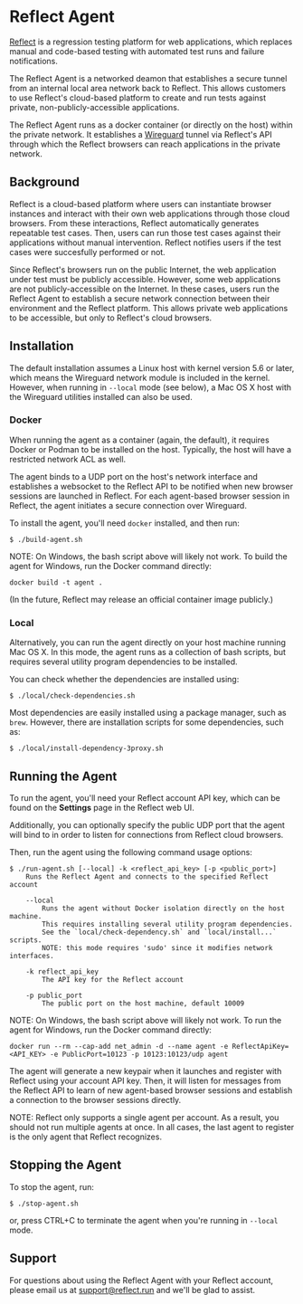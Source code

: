 # Reflect Agent

[Reflect](https://reflect.run) is a regression testing platform for web applications,
which replaces manual and code-based testing with automated test runs and failure notifications.

The Reflect Agent is a networked deamon that establishes a secure tunnel
from an internal local area network back to Reflect.
This allows customers to use Reflect's cloud-based platform
to create and run tests against private, non-publicly-accessible applications.

The Reflect Agent runs as a docker container (or directly on the host) within the private network.
It establishes a [Wireguard](https://www.wireguard.com/) tunnel via Reflect's API
through which the Reflect browsers can reach applications in the private network.

## Background

Reflect is a cloud-based platform where users can instantiate browser instances and
interact with their own web applications through those cloud browsers.
From these interactions, Reflect automatically generates repeatable test cases.
Then, users can run those test cases against their applications without manual intervention.
Reflect notifies users if the test cases were succesfully performed or not.

Since Reflect's browsers run on the public Internet, the web application under test must be publicly accessible.
However, some web applications are not publicly-accessible on the Internet.
In these cases, users run the Reflect Agent to establish a secure network connection
between their environment and the Reflect platform.
This allows private web applications to be accessible, but only to Reflect's cloud browsers.

## Installation

The default installation assumes a Linux host with kernel version 5.6 or later,
which means the Wireguard network module is included in the kernel.
However, when running in `--local` mode (see below),
a Mac OS X host with the Wireguard utilities installed can also be used.

### Docker

When running the agent as a container (again, the default),
it requires Docker or Podman to be installed on the host.
Typically, the host will have a restricted network ACL as well.

The agent binds to a UDP port on the host's network interface and
establishes a websocket to the Reflect API to be notified when new browser sessions are launched in Reflect.
For each agent-based browser session in Reflect,
the agent initiates a secure connection over Wireguard.

To install the agent, you'll need `docker` installed, and then run:

```
$ ./build-agent.sh
```

NOTE: On Windows, the bash script above will likely not work.
To build the agent for Windows, run the Docker command directly:
```
docker build -t agent .
```

(In the future, Reflect may release an official container image publicly.)

### Local

Alternatively, you can run the agent directly on your host machine running Mac OS X.
In this mode, the agent runs as a collection of bash scripts,
but requires several utility program dependencies to be installed.

You can check whether the dependencies are installed using:

```
$ ./local/check-dependencies.sh
```

Most dependencies are easily installed using a package manager, such as `brew`.
However, there are installation scripts for some dependencies, such as:

```
$ ./local/install-dependency-3proxy.sh
```

## Running the Agent

To run the agent, you'll need your Reflect account API key,
which can be found on the __Settings__ page in the Reflect web UI.

Additionally, you can optionally specify the public UDP port that the agent
will bind to in order to listen for connections from Reflect cloud browsers.

Then, run the agent using the following command usage options:

```
$ ./run-agent.sh [--local] -k <reflect_api_key> [-p <public_port>]
	Runs the Reflect Agent and connects to the specified Reflect account

	--local
		Runs the agent without Docker isolation directly on the host machine.
		This requires installing several utility program dependencies.
		See the `local/check-dependency.sh` and `local/install...` scripts.
		NOTE: this mode requires 'sudo' since it modifies network interfaces.

	-k reflect_api_key
		The API key for the Reflect account

	-p public_port
		The public port on the host machine, default 10009
```

NOTE: On Windows, the bash script above will likely not work.
To run the agent for Windows, run the Docker command directly:
```
docker run --rm --cap-add net_admin -d --name agent -e ReflectApiKey=<API_KEY> -e PublicPort=10123 -p 10123:10123/udp agent
```

The agent will generate a new keypair when it launches and
register with Reflect using your account API key.
Then, it will listen for messages from the Reflect API to learn of new agent-based browser sessions
and establish a connection to the browser sessions directly.

NOTE: Reflect only supports a single agent per account.
As a result, you should not run multiple agents at once.
In all cases, the last agent to register is the only agent that Reflect recognizes.

## Stopping the Agent

To stop the agent, run:

```
$ ./stop-agent.sh
```

or, press CTRL+C to terminate the agent when you're running in `--local` mode.

## Support

For questions about using the Reflect Agent with your Reflect account,
please email us at support@reflect.run and we'll be glad to assist.
